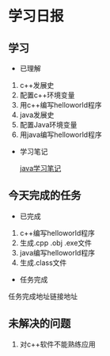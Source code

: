 # 学习日报

## 学习

* 已理解

 1. c++发展史  
 2. 配置c++环境变量
 3. 用c++编写helloworld程序
 4. java发展史
 5. 配置Java环境变量
 6. 用java编写helloworld程序

* 学习笔记

   [java学习笔记](https://www.runoob.com/java/java-tutorial.html)

## 今天完成的任务

* 已完成

 1. c++编写helloworld程序
 2. 生成.cpp .obj .exe文件
 3. java编写helloworld程序
 4. 生成.class文件


* 任务完成

任务完成地址链接地址

## 未解决的问题

1. 对c++软件不能熟练应用 
